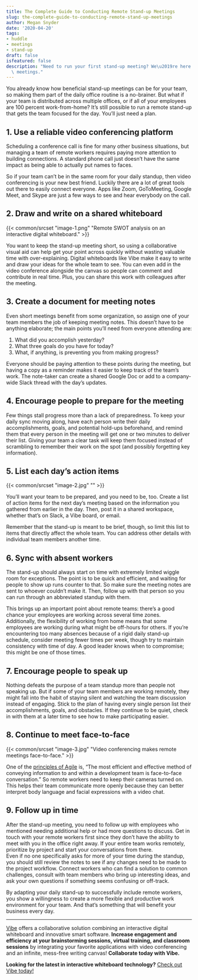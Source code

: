 ```yaml
---
title: The Complete Guide to Conducting Remote Stand-up Meetings
slug: the-complete-guide-to-conducting-remote-stand-up-meetings
author: Megan Snyder
date: '2020-04-20'
tags:
- huddle
- meetings
- stand-up
draft: false
isfeatured: false
description: "Need to run your first stand-up meeting? We\u2019re here to help with a quick guide to successful remote stand-up\
  \ meetings."
---
```


You already know how beneficial stand-up meetings can be for your team, so making them part of the daily office routine is a no-brainer. But what if your team is distributed across multiple offices, or if all of your employees are 100 percent work-from-home? It’s still possible to run a remote stand-up that gets the team focused for the day. You’ll just need a plan.

## 1. Use a reliable video conferencing platform

Scheduling a conference call is fine for many other business situations, but managing a team of remote workers requires paying more attention to building connections. A standard phone call just doesn’t have the same impact as being able to actually put names to faces.

So if your team can’t be in the same room for your daily standup, then video conferencing is your new best friend. Luckily there are a lot of great tools out there to easily connect everyone. Apps like Zoom, GoToMeeting, Google Meet, and Skype are just a few ways to see and hear everybody on the call.

## 2. Draw and write on a shared whiteboard

{{< common/srcset "image-1.png" "Remote SWOT analysis on an interactive digital whiteboard." >}}

You want to keep the stand-up meeting short, so using a collaborative visual aid can help get your point across quickly without wasting valuable time with over-explaining. Digital whiteboards like Vibe make it easy to write and draw your ideas for the whole team to see. You can even add in the video conference alongside the canvas so people can comment and contribute in real time. Plus, you can share this work with colleagues after the meeting. 

## 3. Create a document for meeting notes

Even short meetings benefit from some organization, so assign one of your team members the job of keeping meeting notes. This doesn’t have to be anything elaborate; the main points you’ll need from everyone attending are:


1. What did you accomplish yesterday?
2. What three goals do you have for today?
3. What, if anything, is preventing you from making progress?

Everyone should be paying attention to these points during the meeting, but having a copy as a reminder makes it easier to keep track of the team’s work. The note-taker can create a shared Google Doc or add to a company-wide Slack thread with the day’s updates.

## 4. Encourage people to prepare for the meeting

Few things stall progress more than a lack of preparedness. To keep your daily sync moving along, have each person write their daily accomplishments, goals, and potential hold-ups beforehand, and remind them that every person in the meeting will get one or two minutes to deliver their list. Giving your team a clear task will keep them focused instead of scrambling to remember their work on the spot (and possibly forgetting key information). 

## 5. List each day’s action items

{{< common/srcset "image-2.jpg" "" >}}

You’ll want your team to be prepared, and you need to be, too. Create a list of action items for the next day’s meeting based on the information you gathered from earlier in the day. Then, post it in a shared workspace, whether that’s on Slack, a Vibe board, or email.

Remember that the stand-up is meant to be brief, though, so limit this list to items that directly affect the whole team. You can address other details with individual team members another time.

## 6. Sync with absent workers

The stand-up should always start on time with extremely limited wiggle room for exceptions. The point is to be quick and efficient, and waiting for people to show up runs counter to that. So make sure the meeting notes are sent to whoever couldn’t make it. Then, follow up with that person so you can run through an abbreviated standup with them.

This brings up an important point about remote teams: there’s a good chance your employees are working across several time zones. Additionally, the flexibility of working from home means that some employees are working during what might be off-hours for others. If you’re encountering too many absences because of a rigid daily stand-up schedule, consider meeting fewer times per week, though try to maintain consistency with time of day. A good leader knows when to compromise; this might be one of those times.

## 7. Encourage people to speak up

Nothing defeats the purpose of a team standup more than people not speaking up. But if some of your team members are working remotely, they might fall into the habit of staying silent and watching the team discussion instead of engaging. Stick to the plan of having every single person list their accomplishments, goals, and obstacles. If they continue to be quiet, check in with them at a later time to see how to make participating easier.

## 8. Continue to meet face-to-face

{{< common/srcset "image-3.jpg" "Video conferencing makes remote meetings face-to-face." >}}

One of the [principles of Agile](https://www.agilealliance.org/agile101/12-principles-behind-the-agile-manifesto/) is, “The most efficient and effective method of conveying information to and within a development team is face-to-face conversation.” So remote workers need to keep their cameras turned on. This helps their team communicate more openly because they can better interpret body language and facial expressions with a video chat.

## 9. Follow up in time

After the stand-up meeting, you need to follow up with employees who mentioned needing additional help or had more questions to discuss. Get in touch with your remote workers first since they don’t have the ability to meet with you in the office right away. If your entire team works remotely, prioritize by project and start your conversations from there.  
Even if no one specifically asks for more of your time during the standup, you should still review the notes to see if any changes need to be made to the project workflow. Connect workers who can find a solution to common challenges, consult with team members who bring up interesting ideas, and ask your own questions if something seems confusing or off-track.

By adapting your daily stand-up to successfully include remote workers, you show a willingness to create a more flexible and productive work environment for your team. And that’s something that will benefit your business every day.



---

[Vibe](https://vibe.us/) offers a collaborative solution combining an interactive digital whiteboard and innovative smart software. **Increase engagement and efficiency at your brainstorming sessions, virtual training, and classroom sessions** by integrating your favorite applications with video conferencing and an infinite, mess-free writing canvas! **Collaborate today with Vibe.**

**Looking for the latest in interactive whiteboard technology?** [Check out Vibe today!](https://vibe.us/order/)
